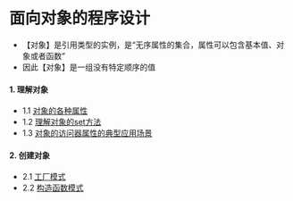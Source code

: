 # 面向对象的程序设计
- 【对象】是引用类型的实例，是“无序属性的集合，属性可以包含基本值、对象或者函数”
- 因此【对象】是一组没有特定顺序的值

#### 1. 理解对象
- 1.1 [对象的各种属性](https://github.com/ZZsimon/Pro-Js-Note/blob/master/chapter_06/object_01/property_01.html)
- 1.2 [理解对象的set方法](https://github.com/ZZsimon/Pro-Js-Note/blob/master/chapter_06/object_01/testSet_02.html.html)
- 1.3 [对象的访问器属性的典型应用场景](https://github.com/ZZsimon/Pro-Js-Note/blob/master/chapter_06/object_01/mvvm_03.html)
#### 2. 创建对象
- 2.1 [工厂模式](https://github.com/ZZsimon/Pro-Js-Note/blob/master/chapter_06/object_02/factory_01.html)
- 2.2 [构造函数模式](https://github.com/ZZsimon/Pro-Js-Note/blob/master/chapter_06/object_02/constructor_02.html)
